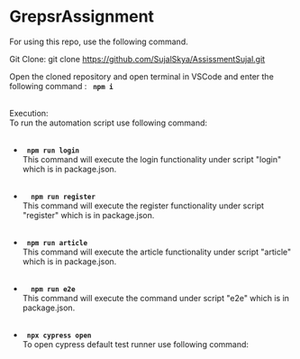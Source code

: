 # GrepsrAssignment

For using this repo, use the following command.

Git Clone:
git clone https://github.com/SujalSkya/AssissmentSujal.git

Open the cloned repository and open terminal in VSCode and enter  the following command : <code> <b>npm i </b></code> </br></br>

Execution:</br>
To run the automation script use following command:</br></br>
<ul>
    <li>
        <code> <b>npm run login </b></code> </br>
            This command will execute the login functionality under script "login" which is in package.json.</br></br>
    </li>
</ul>

<ul>
    <li>
       <code> <b> npm run register </b></code></br>
            This command will execute the register functionality under script "register" which is in package.json. </br></br>
    </li>
</ul>

<ul>
    <li>
        <code><b> npm run article </b></code></br>
            This command will execute the article functionality under script "article" which is in package.json.</br></br>
    </li>
</ul>

<ul>
    <li>
        <code> <b> npm run e2e </b></code></br>
            This command will execute the command under script "e2e" which is in package.json.</br></br>
    </li>
</ul>

<ul> 
    <li>
        <code><b> npx cypress open </b></code></br>
            To open cypress default test runner use following command:</br>
    </li>
</ul>